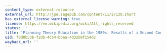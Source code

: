 ```yaml
---
content_type: external-resource
external_url: http://jpe.sagepub.com/content/11/2/130.short
has_external_license_warning: true
license: https://en.wikipedia.org/wiki/All_rights_reserved
status: ''
title: 'Planning Theory Education in the 1980s: Results of a Second Course Survey'
uid: f0d0b53b-f2db-4cb4-bbaa-4d32b8f154d2
wayback_url: ''
---
```

